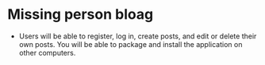 # Missing person bloag

* Users will be able to register, log in, create posts, and edit or delete their own posts. You will be able to package and install the application on other computers.
 

